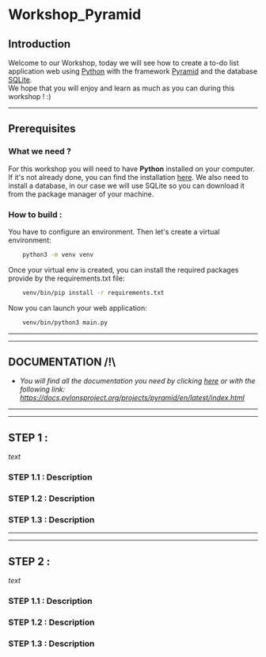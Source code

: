 # Workshop_Pyramid

## Introduction

Welcome to our Workshop, today we will see how to create a to-do list application web using [Python](https://python.org/) with the framework [Pyramid](https://trypyramid.com/) and the database [SQLite](https://www.sqlite.org/index.html).\
We hope that you will enjoy and learn as much as you can during this workshop ! :)

---
## Prerequisites

### **What we need ?**
For this workshop you will need to have **Python** installed on your computer. If it's not already done, you can find the installation [here](https://www.python.org/downloads/).
We also need to install a database, in our case we will use SQLite so you can download it from the package manager of your machine.


### **How to build** :
You have to configure an environment. Then let's create a virtual environment:
```sh
    python3 -m venv venv
```

Once your virtual env is created, you can install the required packages provide by the requirements.txt file:
```sh
    venv/bin/pip install -r requirements.txt
```

Now you can launch your web application:
```sh
    venv/bin/python3 main.py
```
---
---
## **DOCUMENTATION /!\\**
- _You will find all the documentation you need by clicking [here](https://docs.pylonsproject.org/projects/pyramid/en/latest/index.html) or with the following link: https://docs.pylonsproject.org/projects/pyramid/en/latest/index.html_

---
---
## __STEP 1__ :
*text*

### **STEP 1.1 : Description**

### **STEP 1.2 : Description**

### **STEP 1.3 : Description**

---
---
## __STEP 2__ :
*text*

### **STEP 1.1 : Description**

### **STEP 1.2 : Description**

### **STEP 1.3 : Description**
